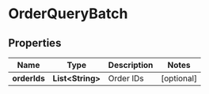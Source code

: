 

# OrderQueryBatch


## Properties

| Name | Type | Description | Notes |
|------------ | ------------- | ------------- | -------------|
|**orderIds** | **List&lt;String&gt;** | Order IDs |  [optional] |



